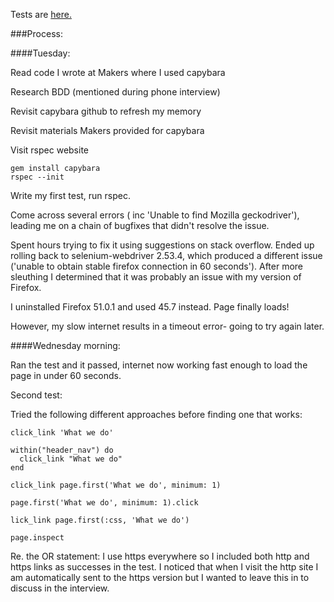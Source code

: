 Tests are [here.](https://github.com/roryai/DCA/blob/master/spec/DCA_tech_test_spec.rb)

###Process:

####Tuesday:


Read code I wrote at Makers where I used capybara

Research BDD (mentioned during phone interview)

Revisit capybara github to refresh my memory

Revisit materials Makers provided for capybara

Visit rspec website


```
gem install capybara
rspec --init
```

Write my first test, run rspec.


Come across several errors ( inc 'Unable to find Mozilla geckodriver'), leading me on a chain of bugfixes that didn't resolve the issue.


Spent hours trying to fix it using suggestions on stack overflow. Ended up rolling back to selenium-webdriver 2.53.4, which produced a different issue ('unable to obtain stable firefox connection in 60 seconds'). After more sleuthing I determined that it was probably an issue with my version of Firefox.


I uninstalled Firefox 51.0.1 and used 45.7 instead. Page finally loads!


However, my slow internet results in a timeout error- going to try again later.


####Wednesday morning:

Ran the test and it passed, internet now working fast enough to load the page in under 60 seconds.


Second test:


Tried the following different approaches before finding one that works:

```
click_link 'What we do'
```

```
within("header_nav") do
  click_link "What we do"
end
```

```
click_link page.first('What we do', minimum: 1)
```

```
page.first('What we do', minimum: 1).click
```

```
lick_link page.first(:css, 'What we do')
```

```
page.inspect
```

Re. the OR statement: I use https everywhere so I included both http and https links as successes in the test. I noticed that when I visit the http site I am automatically sent to the https version but I wanted to leave this in to discuss in the interview.
